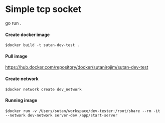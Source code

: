 # Simple tcp socket

go run .

#### Create docker image
`$docker build -t sutan-dev-test .`

#### Pull image
https://hub.docker.com/repository/docker/sutanirojim/sutan-dev-test

#### Create network
`$docker network create dev_network`

#### Running image
`$docker run -v /Users/sutan/workspace/dev-tester:/root/share --rm -it --network dev-network server-dev /app/start-server`
